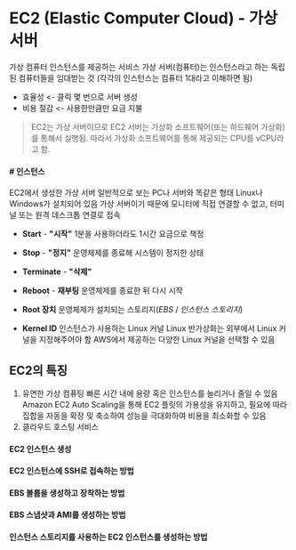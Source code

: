 # EC2 (Elastic Computer Cloud) - 가상 서버

가상 컴퓨터 인스턴스를 제공하는 서비스
가상 서버(컴퓨터)는 인스턴스라고 하는 독립된 컴퓨터들을 임대받는 것
(각각의 인스턴스는 컴퓨터 1대라고 이해하면 됨)
* 효율성 <- 클릭 몇 번으로 서버 생성
* 비용 절감 <- 사용한만큼만 요금 지불

> EC2는 가상 서버이므로 EC2 서버는 가상화 소프트웨어(또는 하드웨어 가상화)를 통해서 실행됨. 
따라서 가상화 소프트웨어를 통해 제공되는 CPU를 vCPU라고 함.

#### # 인스턴스
EC2에서 생성한 가상 서버
일반적으로 보는 PC나 서버와 똑같은 형태 
Linux나 Windows가 설치되어 있음
가상 서버이기 때문에 모니터에 직접 연결할 수 없고, 터미널 또는 원격 데스크톱 연결로 접속
* **Start** - **"시작"**
  1분을 사용하더라도 1시간 요금으로 책정
* **Stop** - **"정지"**
  운영체제를 종료해 시스템이 정지한 상태
* **Terminate** - **"삭제"**
* **Reboot** - **재부팅**
  운영체제를 종료한 뒤 다시 시작

* **Root 장치**
  운영체제가 설치되는 스토리지(*EBS* / *인스턴스 스토리지*)
* **Kernel ID**
  인스턴스가 사용하는 Linux 커널
  Linux 반가상화는 외부에서 Linux 커널을 지정해주어야 함
  AWS에서 제공하는 다양한 Linux 커널을 선택할 수 있음

## EC2의 특징
1. 유연한 가상 컴퓨팅
빠른 시간 내에 용량 혹은 인스턴스를 늘리거나 줄일 수 있음
Amazon EC2 Auto Scaling을 통해 EC2 플릿의 가용성을 유지하고, 필요에 따라 집합을 자동을 확장 및 축소하여 성능을 극대화하여 비용을 최소화할 수 있음
2. 클라우드 호스팅 서비스

#### EC2 인스턴스 생성

#### EC2 인스턴스에 SSH로 접속하는 방법

#### EBS 볼륨을 생성하고 장착하는 방법

#### EBS 스냅샷과 AMI를 생성하는 방법

#### 인스턴스 스토리지를 사용하는 EC2 인스턴스를 생성하는 방법
